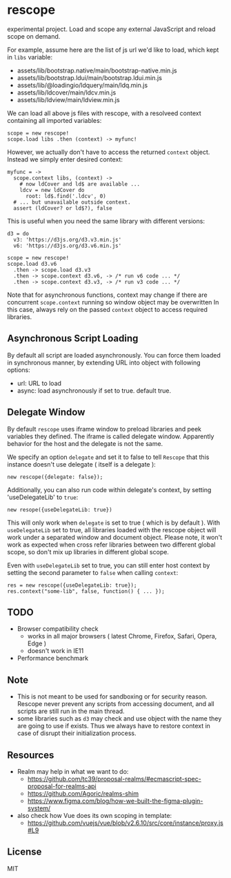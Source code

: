 # rescope

experimental project. Load and scope any external JavaScript and reload scope on demand. 

For example, assume here are the list of js url we'd like to load, which kept in `libs` variable:

 - assets/lib/bootstrap.native/main/bootstrap-native.min.js
 - assets/lib/bootstrap.ldui/main/bootstrap.ldui.min.js
 - assets/lib/@loadingio/ldquery/main/ldq.min.js
 - assets/lib/ldcover/main/ldcv.min.js
 - assets/lib/ldview/main/ldview.min.js


We can load all above js files with rescope, with a resolveed context containing all imported variables:

    scope = new rescope!
    scope.load libs .then (context) -> myfunc!


However, we actually don't have to access the returned `context` object. Instead we simply enter desired context:

    myfunc = ->
      scope.context libs, (context) ->
        # now ldCover and ld$ are available ...
        ldcv = new ldCover do
          root: ld$.find('.ldcv', 0)
      # ... but unavailable outside context.
      assert (ldCover? or ld$?), false

This is useful when you need the same library with different versions:

    d3 = do
      v3: 'https://d3js.org/d3.v3.min.js'
      v6: 'https://d3js.org/d3.v6.min.js'

    scope = new rescope!
    scope.load d3.v6
      .then -> scope.load d3.v3
      .then -> scope.context d3.v6, -> /* run v6 code ... */
      .then -> scope.context d3.v3, -> /* run v3 code ... */

Note that for asynchronous functions, context may change if there are concurrent `scope.context` running so window object may be overwritten In this case, always rely on the passed `context` object to access required libraries.


## Asynchronous Script Loading

By default all script are loaded asynchronously. You can force them loaded in synchronous manner, by extending URL into object with following options:

 - url: URL to load
 - async: load asynchronously if set to true. default true.


## Delegate Window

By default `rescope` uses iframe window to preload libraries and peek variables they defined. The iframe is called delegate window. Apparently behavior for the host and the delegate is not the same.

We specify an option `delegate` and set it to false to tell `Rescope` that this instance doesn't use delegate ( itself is a delegate ):

    new rescope({delegate: false});

Additionally, you can also run code within delegate's context, by setting 'useDelegateLib' to `true`:

    new resope({useDelegateLib: true})

This will only work when `delegate` is set to true ( which is by default ). With `useDelegateLib` set to true, all libraries loaded with the rescope object will work under a separated window and document object. Please note, it won't work as expected when cross refer libraries between two different global scope, so don't mix up libraries in different global scope.

Even with `useDelegateLib` set to true, you can still enter host context by setting the second parameter to `false` when calling `context`:

    res = new rescope({useDelegateLib: true});
    res.context("some-lib", false, function() { ... });


## TODO

 - Browser compatibility check
   - works in all major browsers ( latest Chrome, Firefox, Safari, Opera, Edge )
   - doesn't work in IE11
 - Performance benchmark


## Note

 - This is not meant to be used for sandboxing or for security reason. Rescope never prevent any scripts from accessing document, and all scripts are still run in the main thread.
 - some libraries such as `d3` may check and use object with the name they are going to use if exists. Thus we always have to restore context in case of disrupt their initialization process.


## Resources

 - Realm may help in what we want to do:
   - https://github.com/tc39/proposal-realms/#ecmascript-spec-proposal-for-realms-api
   - https://github.com/Agoric/realms-shim
   - https://www.figma.com/blog/how-we-built-the-figma-plugin-system/
 - also check how Vue does its own scoping in template:
   - https://github.com/vuejs/vue/blob/v2.6.10/src/core/instance/proxy.js#L9


## License 

MIT
